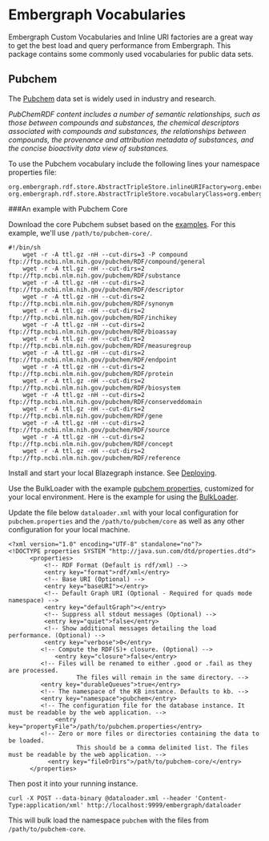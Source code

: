 # Embergraph Vocabularies
Embergraph Custom Vocabularies and Inline URI factories are a great way to get the best load and query performance from Embergraph.   This package contains some commonly used vocabularies for public data sets.

## Pubchem
The [Pubchem](https://pubchem.ncbi.nlm.nih.gov/rdf/) data set is widely used in industry and research. 

_PubChemRDF content includes a number of semantic relationships, such as those between compounds and substances, the chemical descriptors associated with compounds and substances, the relationships between compounds, the provenance and attribution metadata of substances, and the concise bioactivity data view of substances._


To use the Pubchem vocabulary include the following lines your namespace properties file:

```
org.embergraph.rdf.store.AbstractTripleStore.inlineURIFactory=org.embergraph.vocab.pubchem.PubChemInlineURIFactory
org.embergraph.rdf.store.AbstractTripleStore.vocabularyClass=org.embergraph.vocab.pubchem.PubChemVocabulary
```

###An example with Pubchem Core

Download the core Pubchem subset based on the [examples](https://pubchem.ncbi.nlm.nih.gov/rdf/#_Toc421254667).  For this example, we'll use `/path/to/pubchem-core/`.

```
#!/bin/sh
    wget -r -A ttl.gz -nH --cut-dirs=3 -P compound ftp://ftp.ncbi.nlm.nih.gov/pubchem/RDF/compound/general
    wget -r -A ttl.gz -nH --cut-dirs=2 ftp://ftp.ncbi.nlm.nih.gov/pubchem/RDF/substance
    wget -r -A ttl.gz -nH --cut-dirs=2 ftp://ftp.ncbi.nlm.nih.gov/pubchem/RDF/descriptor
    wget -r -A ttl.gz -nH --cut-dirs=2 ftp://ftp.ncbi.nlm.nih.gov/pubchem/RDF/synonym
    wget -r -A ttl.gz -nH --cut-dirs=2 ftp://ftp.ncbi.nlm.nih.gov/pubchem/RDF/inchikey
    wget -r -A ttl.gz -nH --cut-dirs=2 ftp://ftp.ncbi.nlm.nih.gov/pubchem/RDF/bioassay
    wget -r -A ttl.gz -nH --cut-dirs=2 ftp://ftp.ncbi.nlm.nih.gov/pubchem/RDF/measuregroup
    wget -r -A ttl.gz -nH --cut-dirs=2 ftp://ftp.ncbi.nlm.nih.gov/pubchem/RDF/endpoint
    wget -r -A ttl.gz -nH --cut-dirs=2 ftp://ftp.ncbi.nlm.nih.gov/pubchem/RDF/protein
    wget -r -A ttl.gz -nH --cut-dirs=2 ftp://ftp.ncbi.nlm.nih.gov/pubchem/RDF/biosystem
    wget -r -A ttl.gz -nH --cut-dirs=2 ftp://ftp.ncbi.nlm.nih.gov/pubchem/RDF/conserveddomain
    wget -r -A ttl.gz -nH --cut-dirs=2 ftp://ftp.ncbi.nlm.nih.gov/pubchem/RDF/gene
    wget -r -A ttl.gz -nH --cut-dirs=2 ftp://ftp.ncbi.nlm.nih.gov/pubchem/RDF/source
    wget -r -A ttl.gz -nH --cut-dirs=2 ftp://ftp.ncbi.nlm.nih.gov/pubchem/RDF/concept
    wget -r -A ttl.gz -nH --cut-dirs=2 ftp://ftp.ncbi.nlm.nih.gov/pubchem/RDF/reference

```

Install and start your local Blazegraph instance.  See [Deploying](https://wiki.blazegraph.com/wiki/index.php/NanoSparqlServer#Deploying_NanoSparqlServer).

Use the BulkLoader with the example [pubchem properties](src/main/resources/namespace/pubchem/pubchem.properties), customized for your local environment.   Here is the example for using the [BulkLoader](https://wiki.blazegraph.com/wiki/index.php/REST_API#Bulk_Load_Configuration).

Update the file below `dataloader.xml` with your local configuration for `pubchem.properties` and the `/path/to/pubchem/core` as well as any other configuration for your local machine.

```
<?xml version="1.0" encoding="UTF-8" standalone="no"?> 
<!DOCTYPE properties SYSTEM "http://java.sun.com/dtd/properties.dtd"> 
	  <properties>
	      <!-- RDF Format (Default is rdf/xml) --> 
	      <entry key="format">rdf/xml</entry> 
	      <!-- Base URI (Optional) --> 
	      <entry key="baseURI"></entry> 
	      <!-- Default Graph URI (Optional - Required for quads mode namespace) --> 
	      <entry key="defaultGraph"></entry> 
	      <!-- Suppress all stdout messages (Optional) --> 
	      <entry key="quiet">false</entry> 
	      <!-- Show additional messages detailing the load performance. (Optional) --> 
	      <entry key="verbose">0</entry> 
	     <!-- Compute the RDF(S)+ closure. (Optional) --> 
             <entry key="closure">false</entry> 
	     <!-- Files will be renamed to either .good or .fail as they are processed. 
                   The files will remain in the same directory. -->
	     <entry key="durableQueues">true</entry> 
	     <!-- The namespace of the KB instance. Defaults to kb. --> 
	     <entry key="namespace">pubchem</entry> 
	     <!-- The configuration file for the database instance. It must be readable by the web application. --> 
             <entry key="propertyFile">/path/to/pubchem.properties</entry> 
	     <!-- Zero or more files or directories containing the data to be loaded. 
                   This should be a comma delimited list. The files must be readable by the web application. -->
           <entry key="fileOrDirs">/path/to/pubchem-core/</entry>
      </properties>
```

Then post it into your running instance.

```
curl -X POST --data-binary @dataloader.xml --header 'Content-Type:application/xml' http://localhost:9999/embergraph/dataloader
```

This will bulk load the namespace `pubchem` with the files from `/path/to/pubchem-core`.
